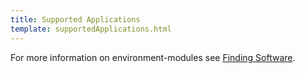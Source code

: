 ```yaml
---
title: Supported Applications
template: supportedApplications.html
---
```


For more information on environment-modules see [Finding Software](../HPC_Software_Environment/Finding_Software.md).
<!-- === "Mahuika"

    On Mahuika, and Ancillary nodes (both Mahuika and Māui) software packages are provided using 'lmod' an implementation of Environment Modules with [additional features](https://lmod.readthedocs.io/en/latest/010_user.html).
    
    A list of available software can be obtained with the `module spider` command.

=== "Maui"

    On Māui (XC50), software packages are provided using traditional Environment Modules. No modules are loaded by default.
    
    A list of available software can be obtained with the `module avail` command. -->
